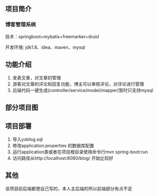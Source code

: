 ## 项目简介

### 博客管理系统

技术：springboot+mybatis+freemarker+druid

开发环境: jdk1.8、idea、maven、mysql

## 功能介绍
1.  发表文章，对文章的管理
2.  游客对文章的评论和回复功能，博主可以审核评论，对评论进行管理
3.  后端代码一键生成(controller/service/model/mapper)暂时只支持mysql

## 部分项目图



## 项目部署
1.	导入yxblog.sql
2.	修改application.properties 的数据库配置
3.	运行application类或者在项目根目录使用命令行mvn spring-boot:run
4.	访问路径从http://localhost:8080/blog/  开始比较好






   

## 其他
该项目前后端都使自己写的，本人主后端的所以前端部分有点不足
